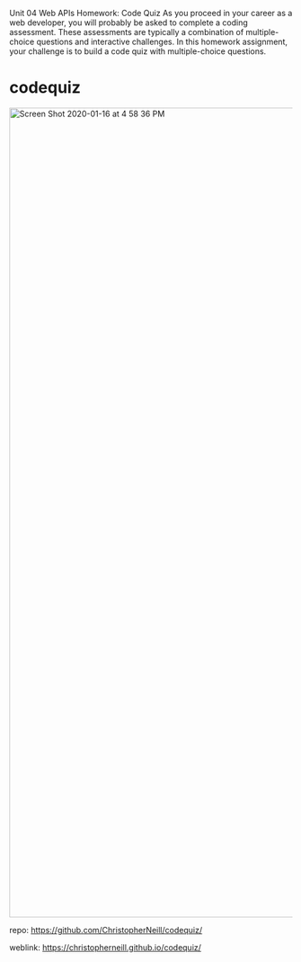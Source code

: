 Unit 04 Web APIs Homework: Code Quiz
As you proceed in your career as a web developer, you will probably be asked to complete a coding assessment. These assessments are typically a combination of multiple-choice questions and interactive challenges. In this homework assignment, your challenge is to build a code quiz with multiple-choice questions.

# codequiz

<img width="1438" alt="Screen Shot 2020-01-16 at 4 58 36 PM" src="https://user-images.githubusercontent.com/58280924/72570201-dabd5800-3881-11ea-884a-bbcf0193ae14.png">

repo: https://github.com/ChristopherNeill/codequiz/

weblink: https://christopherneill.github.io/codequiz/
